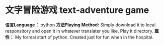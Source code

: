 # 文字冒险游戏 text-adventure game
**语言Language：** python
**方法Playing Method:** Simply download it to local responsitory and open it in whatever translater you like. Play it directory.
**属性：** My formal start of python. Created just for fun when in the hospital.
